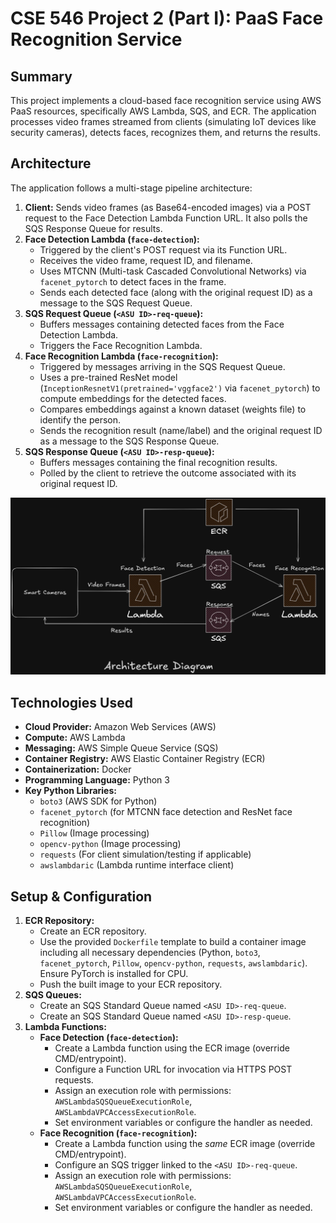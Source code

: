 # CSE 546 Project 2 (Part I): PaaS Face Recognition Service

## Summary

This project implements a cloud-based face recognition service using AWS PaaS resources, specifically AWS Lambda, SQS, and ECR. The application processes video frames streamed from clients (simulating IoT devices like security cameras), detects faces, recognizes them, and returns the results.

## Architecture

The application follows a multi-stage pipeline architecture:

1.  **Client:** Sends video frames (as Base64-encoded images) via a POST request to the Face Detection Lambda Function URL. It also polls the SQS Response Queue for results.
2.  **Face Detection Lambda (`face-detection`):**
    - Triggered by the client's POST request via its Function URL.
    - Receives the video frame, request ID, and filename.
    - Uses MTCNN (Multi-task Cascaded Convolutional Networks) via `facenet_pytorch` to detect faces in the frame.
    - Sends each detected face (along with the original request ID) as a message to the SQS Request Queue.
3.  **SQS Request Queue (`<ASU ID>-req-queue`):**
    - Buffers messages containing detected faces from the Face Detection Lambda.
    - Triggers the Face Recognition Lambda.
4.  **Face Recognition Lambda (`face-recognition`):**
    - Triggered by messages arriving in the SQS Request Queue.
    - Uses a pre-trained ResNet model (`InceptionResnetV1(pretrained='vggface2')` via `facenet_pytorch`) to compute embeddings for the detected faces.
    - Compares embeddings against a known dataset (weights file) to identify the person.
    - Sends the recognition result (name/label) and the original request ID as a message to the SQS Response Queue.
5.  **SQS Response Queue (`<ASU ID>-resp-queue`):**
    - Buffers messages containing the final recognition results.
    - Polled by the client to retrieve the outcome associated with its original request ID.

![Architecture Diagram](architecture.png)

## Technologies Used

- **Cloud Provider:** Amazon Web Services (AWS)
- **Compute:** AWS Lambda
- **Messaging:** AWS Simple Queue Service (SQS)
- **Container Registry:** AWS Elastic Container Registry (ECR)
- **Containerization:** Docker
- **Programming Language:** Python 3
- **Key Python Libraries:**
  - `boto3` (AWS SDK for Python)
  - `facenet_pytorch` (for MTCNN face detection and ResNet face recognition)
  - `Pillow` (Image processing)
  - `opencv-python` (Image processing)
  - `requests` (For client simulation/testing if applicable)
  - `awslambdaric` (Lambda runtime interface client)

## Setup & Configuration

1.  **ECR Repository:**
    - Create an ECR repository.
    - Use the provided `Dockerfile` template to build a container image including all necessary dependencies (Python, `boto3`, `facenet_pytorch`, `Pillow`, `opencv-python`, `requests`, `awslambdaric`). Ensure PyTorch is installed for CPU.
    - Push the built image to your ECR repository.
2.  **SQS Queues:**
    - Create an SQS Standard Queue named `<ASU ID>-req-queue`.
    - Create an SQS Standard Queue named `<ASU ID>-resp-queue`.
3.  **Lambda Functions:**
    - **Face Detection (`face-detection`):**
      - Create a Lambda function using the ECR image (override CMD/entrypoint).
      - Configure a Function URL for invocation via HTTPS POST requests.
      - Assign an execution role with permissions: `AWSLambdaSQSQueueExecutionRole`, `AWSLambdaVPCAccessExecutionRole`.
      - Set environment variables or configure the handler as needed.
    - **Face Recognition (`face-recognition`):**
      - Create a Lambda function using the _same_ ECR image (override CMD/entrypoint).
      - Configure an SQS trigger linked to the `<ASU ID>-req-queue`.
      - Assign an execution role with permissions: `AWSLambdaSQSQueueExecutionRole`, `AWSLambdaVPCAccessExecutionRole`.
      - Set environment variables or configure the handler as needed.
